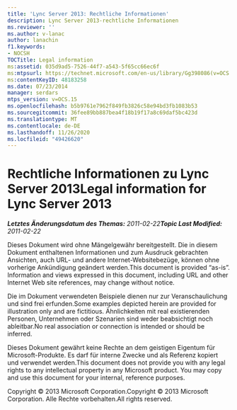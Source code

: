 ```yaml
---
title: 'Lync Server 2013: Rechtliche Informationen'
description: Lync Server 2013-rechtliche Informationen
ms.reviewer: ''
ms.author: v-lanac
author: lanachin
f1.keywords:
- NOCSH
TOCTitle: Legal information
ms:assetid: 035d9ad5-7526-44f7-a543-5f65cc66ec6f
ms:mtpsurl: https://technet.microsoft.com/en-us/library/Gg398086(v=OCS.15)
ms:contentKeyID: 48183258
ms.date: 07/23/2014
manager: serdars
mtps_version: v=OCS.15
ms.openlocfilehash: b5b9761e7962f849fb3826c58e94bd3fb1083b53
ms.sourcegitcommit: 36fee89bb887bea4f18b19f17a8c69daf5bc423d
ms.translationtype: MT
ms.contentlocale: de-DE
ms.lasthandoff: 11/26/2020
ms.locfileid: "49426620"
---
```

# <a name="legal-information-for-lync-server-2013"></a><span data-ttu-id="8bd46-103">Rechtliche Informationen zu Lync Server 2013</span><span class="sxs-lookup"><span data-stu-id="8bd46-103">Legal information for Lync Server 2013</span></span>

<div data-xmlns="http://www.w3.org/1999/xhtml">

<div class="topic" data-xmlns="http://www.w3.org/1999/xhtml" data-msxsl="urn:schemas-microsoft-com:xslt" data-cs="https://msdn.microsoft.com/">

<div data-asp="https://msdn2.microsoft.com/asp">



</div>

<div id="mainSection">

<div id="mainBody"><span data-ttu-id="8bd46-104">

<span> </span></span><span class="sxs-lookup"><span data-stu-id="8bd46-104">

<span> </span></span></span>

<span data-ttu-id="8bd46-105">_**Letztes Änderungsdatum des Themas:** 2011-02-22_</span><span class="sxs-lookup"><span data-stu-id="8bd46-105">_**Topic Last Modified:** 2011-02-22_</span></span>

<span data-ttu-id="8bd46-p101">Dieses Dokument wird ohne Mängelgewähr bereitgestellt. Die in diesem Dokument enthaltenen Informationen und zum Ausdruck gebrachten Ansichten, auch URL- und andere Internet-Websitebezüge, können ohne vorherige Ankündigung geändert werden.</span><span class="sxs-lookup"><span data-stu-id="8bd46-p101">This document is provided “as-is”. Information and views expressed in this document, including URL and other Internet Web site references, may change without notice.</span></span>

<span data-ttu-id="8bd46-108">Die im Dokument verwendeten Beispiele dienen nur zur Veranschaulichung und sind frei erfunden.</span><span class="sxs-lookup"><span data-stu-id="8bd46-108">Some examples depicted herein are provided for illustration only and are fictitious.</span></span> <span data-ttu-id="8bd46-109">Ähnlichkeiten mit real existierenden Personen, Unternehmen oder Szenarien sind weder beabsichtigt noch ableitbar.</span><span class="sxs-lookup"><span data-stu-id="8bd46-109">No real association or connection is intended or should be inferred.</span></span>

<span data-ttu-id="8bd46-p103">Dieses Dokument gewährt keine Rechte an dem geistigen Eigentum für Microsoft-Produkte. Es darf für interne Zwecke und als Referenz kopiert und verwendet werden.</span><span class="sxs-lookup"><span data-stu-id="8bd46-p103">This document does not provide you with any legal rights to any intellectual property in any Microsoft product. You may copy and use this document for your internal, reference purposes.</span></span>

<span data-ttu-id="8bd46-112">Copyright © 2013 Microsoft Corporation.</span><span class="sxs-lookup"><span data-stu-id="8bd46-112">Copyright © 2013 Microsoft Corporation.</span></span> <span data-ttu-id="8bd46-113">Alle Rechte vorbehalten.</span><span class="sxs-lookup"><span data-stu-id="8bd46-113">All rights reserved.</span></span>

<span data-ttu-id="8bd46-114"></div>

<span> </span>

</div>

</div>

</span><span class="sxs-lookup"><span data-stu-id="8bd46-114"></div>

<span> </span>

</div>

</div>

</span></span></div>

